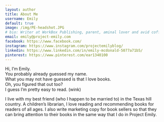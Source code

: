 ```yaml
---
layout: author
title: About Me
username: Emily
default: true
image: /img/PE-headshot.JPG
# bio: Writer at WorkBox Publishing, parent, aminal lover and avid coffee drinker.
email: emily@project-emily.com
facebook: https://www.facebook.com/
instagram: https://www.instagram.com/projectemilyblog/
linkedin: https://www.linkedin.com/in/emily-mcdonald-5077a71b5/
pinterest: https://www.pinterest.com/ear1340100
---
```


Hi, I’m Emily.  
You probably already guessed my name.  
What you may not have guessed is that I love books.  
Oh, you figured that out too?  
I guess I’m pretty easy to read. (wink)

I live with my best friend (who I happen to be married to) in the Texas hill country. A children’s librarian, I love reading and recommending books for readers of all ages. I also write marketing copy for book sellers so that they can bring attention to their books in the same way that I do in Project Emily.

